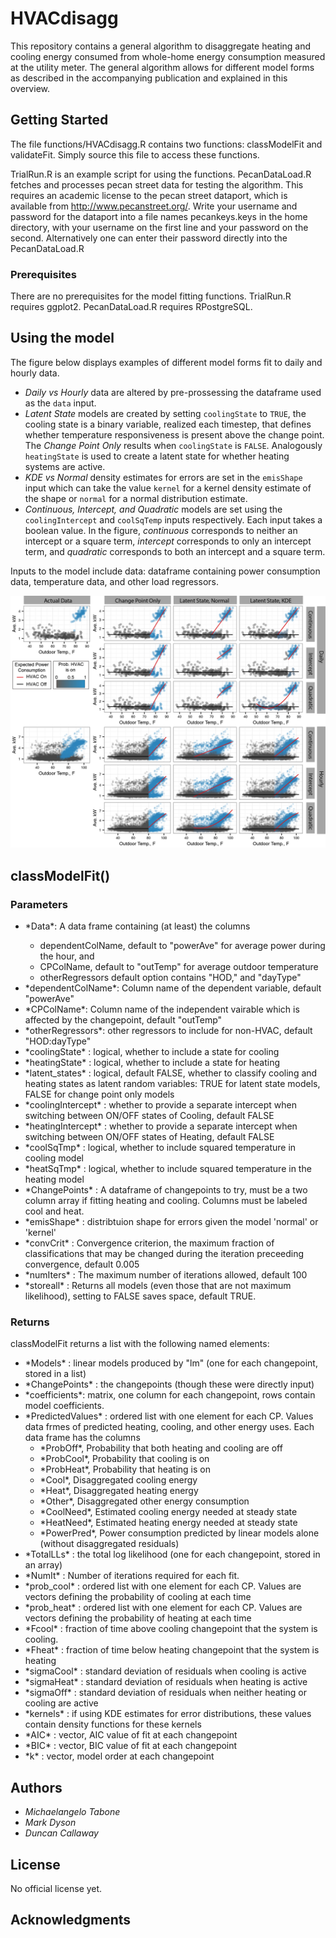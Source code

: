 # HVACdisagg

This repository contains a general algorithm to disaggregate heating and cooling energy consumed
from whole-home energy consumption measured at the utility meter.
The general algorithm allows for different model forms as described in the accompanying publication
and explained in this overview.

## Getting Started

The file functions/HVACdisagg.R contains two functions: classModelFit and validateFit.
Simply source this file to access these functions.

TrialRun.R is an example script for using the functions. PecanDataLoad.R fetches and processes pecan street
data for testing the algorithm. This requires an academic license to the pecan street dataport, which is available from http://www.pecanstreet.org/.
Write your username and password for the dataport into a file names pecankeys.keys in the home directory, with your username
on the first line and your password on the second. Alternatively one can enter their password directly into the PecanDataLoad.R

### Prerequisites

There are no prerequisites for the model fitting functions.
TrialRun.R requires ggplot2. PecanDataLoad.R requires RPostgreSQL.

## Using the model
The figure below displays examples of different model forms fit to daily and hourly data.

- *Daily vs Hourly* data are altered by pre-prossessing the dataframe used as the `data` input.
- *Latent State* models are created by setting `coolingState` to `TRUE`, the cooling state is a binary variable, realized each timestep, that defines whether temperature responsiveness is present above the change point. The *Change Point Only* results when `coolingState` is `FALSE`.  Analogously `heatingState` is used to create a latent state for whether heating systems are active.
- *KDE vs Normal* density estimates for errors are set in the `emisShape` input which can take the value `kernel` for a kernel density estimate of the shape or `normal` for a normal distribution estimate.  
- *Continuous, Intercept, and Quadratic* models are set using the `coolingIntercept` and `coolSqTemp` inputs respectively. Each input takes a boolean value. In the figure, *continuous* corresponds to neither an intercept or a square term, *intercept* corresponds to only an intercept term, and *quadratic* corresponds to both an intercept and a square term.

Inputs to the model include
data: dataframe containing power consumption data, temperature data, and other load regressors.

![very good](figures/examples.png)

## classModelFit()

### Parameters
<ul>
    <li>*Data*: A data frame containing (at least) the columns </li>
        <ul>
            <li>dependentColName,    default to "powerAve"   for average power during the hour, and</li>
            <li>CPColName,           default to "outTemp"    for average outdoor temperature</li>
            <li>otherRegressors      default option contains "HOD," and "dayType"  </li>
        </ul>
    </li>
    <li>*dependentColName*: Column name of the dependent variable, default "powerAve"</li>
    <li>*CPColName*:        Column name of the independent vairable which is affected by the changepoint, default "outTemp"</li>
    <li>*otherRegressors*:  other regressors to include for non-HVAC, default "HOD:dayType"</li>
    <li>*coolingState*     : logical, whether to include a state for cooling</li>
    <li>*heatingState*     : logical, whether to include a state for heating</li>
    <li>*latent_states*    : logical, default FALSE, whether to classify cooling and heating states as latent random variables: TRUE for latent state models, FALSE for change point only models</li>
    <li>*coolingIntercept* : whether to provide a separate intercept when switching between ON/OFF states of Cooling, default FALSE</li>
    <li>*heatingIntercept* : whether to provide a separate intercept when switching between ON/OFF states of Heating, default FALSE</li>
    <li>*coolSqTmp*        : logical, whether to include squared temperature in cooling model</li>
    <li>*heatSqTmp*        : logical, whether to include squared temperature in the heating model</li>
    <li>*ChangePoints*     :  A dataframe of changepoints to try, must be a two column array if fitting heating and cooling. Columns must be labeled cool and heat. </li>
    <li>*emisShape*        : distribtuion shape for errors given the model 'normal' or 'kernel'</li>
    <li>*convCrit*         :  Convergence criterion, the maximum fraction of classifications that may be changed during the iteration preceeding convergence, default 0.005</li>
    <li>*numIters*         :  The maximum number of iterations allowed, default 100</li>
    <li>*storeall*         : Returns all models (even those that are not maximum likelihood), setting to FALSE saves space, default TRUE. </li>
</ul>

### Returns
classModelFit returns a list with the following named elements:
<ul>
    <li>*Models*       : linear models produced by "lm" (one for each changepoint, stored in a list) </li>
    <li>*ChangePoints* : the changepoints (though these were directly input)</li>
        <li>*coefficients*: matrix, one column for each changepoint, rows contain model coefficients. </li>
    <li>*PredictedValues* : ordered list with one element for each CP.  Values data frmes of predicted heating, cooling, and other energy uses. Each data frame has the columns 
        <ul>
            <li>*ProbOff*, Probability that both heating and cooling are off</li>
            <li>*ProbCool*, Probability that cooling is on</li>
            <li>*ProbHeat*, Probability that heating is on</li>
            <li>*Cool*, Disaggregated cooling energy</li>
            <li>*Heat*, Disaggregated heating energy</li>
            <li>*Other*, Disaggregated other energy consumption</li>
            <li>*CoolNeed*, Estimated cooling energy needed at steady state</li>
            <li>*HeatNeed*, Estimated heating energy needed at steady state</li>
            <li>*PowerPred*, Power consumption predicted by linear models alone (without disaggregated residuals)</li>
        </ul>
    </li>
    <li>*TotalLLs*     : the total log likelihood (one for each changepoint, stored in an array)  </li>
    <li>*NumIt*        : Number of iterations required for each fit. </li>
    <li>*prob_cool*   : ordered list with one element for each CP.  Values are vectors defining the probability of cooling at each time</li>
    <li>*prob_heat*   : ordered list with one element for each CP.  Values are vectors defining the probability of heating at each time</li>
    <li>*Fcool*       : fraction of time above cooling changepoint that the system is cooling. </li>
    <li>*Fheat*       : fraction of time below heating changepoint that the system is heating </li>
    <li>*sigmaCool*   : standard deviation of residuals when cooling is active</li>
    <li>*sigmaHeat*   : standard deviation of residuals when heating is active</li>
    <li>*sigmaOff*    : standard deviation of residuals when neither heating or cooling are active</li>
    <li>*kernels*     : if using KDE estimates for error distributions, these values contain density functions for these kernels</li>
    <li>*AIC*         : vector, AIC value of fit at each changepoint</li>
    <li>*BIC*         : vector, BIC value of fit at each changepoint</li>
    <li>*k*           : vector, model order at each changepoint</li>
</ul>

## Authors

* *Michaelangelo Tabone*
* *Mark Dyson*
* *Duncan Callaway*

## License

No official license yet. 

## Acknowledgments
